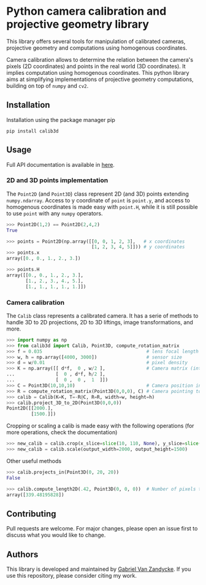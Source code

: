 # Python camera calibration and projective geometry library

This library offers several tools for manipulation of calibrated cameras, projective geometry and computations using homogenous coordinates. 

Camera calibration allows to determine the relation between the camera's pixels (2D coordinates) and points in the real world
(3D coordinates). It implies computation using homogenous coordinates. This python library aims at simplifying implementations
of projective geometry computations, building on top of `numpy` and `cv2`.


## Installation

Installation using the package manager pip

```shell
pip install calib3d
```

## Usage

Full API documentation is available in [here](https://ispgroupucl.github.io/calib3d).


### 2D and 3D points implementation

The `Point2D` (and `Point3D`) class represent 2D (and 3D) points extending `numpy.ndarray`. Access to y coordinate of `point` is `point.y`, and access to homogenous coordinates is made easy with `point.H`, while it is still possible to use `point` with any `numpy` operators.

```python
>>> Point2D(1,2) == Point2D(2,4,2)
True

>>> points = Point2D(np.array([[0, 0, 1, 2, 3],   # x coordinates
                               [1, 2, 3, 4, 5]])) # y coordinates
>>> points.x
array([0., 0., 1., 2., 3.])

>>> points.H
array([[0., 0., 1., 2., 3.],
       [1., 2., 3., 4., 5.],
       [1., 1., 1., 1., 1.]])
```


### Camera calibration

The `Calib` class represents a calibrated camera. It has a serie of methods to handle 3D to 2D projections, 2D to 3D liftings, image transformations, and more.

```python
>>> import numpy as np
>>> from calib3d import Calib, Point3D, compute_rotation_matrix
>>> f = 0.035                                      # lens focal length [m]      35 mm lens
>>> w, h = np.array([4000, 3000])                  # sensor size       [px.px]  12 Mpx sensor
>>> d = w/0.01                                     # pixel density     [px.m⁻¹] with a 1 cm sensor width
>>> K = np.array([[ d*f,  0 , w/2 ],               # Camera matrix (intrinsic parameters)
...               [  0 , d*f, h/2 ],
...               [  0 ,  0 ,  1  ]])
>>> C = Point3D(10,10,10)                          # Camera position in the 3D space
>>> R = compute_rotation_matrix(Point3D(0,0,0), C) # Camera pointing towards origin
>>> calib = Calib(K=K, T=-R@C, R=R, width=w, height=h)
>>> calib.project_3D_to_2D(Point3D(0,0,0))
Point2D([[2000.],
         [1500.]])
```

Cropping or scaling a calib is made easy with the following operations (for more operations, check the documentation)
```python
>>> new_calib = calib.crop(x_slice=slice(10, 110, None), y_slice=slice(500, 600, None))
>>> new_calib = calib.scale(output_width=2000, output_height=1500)
```

Other useful methods
```python
>>> calib.projects_in(Point3D(0, 20, 20))
False

>>> calib.compute_length2D(.42, Point3D(0, 0, 0))  # Number of pixels that represent a length of .42 in the 3D space
array([339.48195828])
```


## Contributing

Pull requests are welcome. For major changes, please open an issue first to discuss what you would like to change.

## Authors

This library is developed and maintained by [Gabriel Van Zandycke](https://github.com/gabriel-vanzandycke). If you use this repository, please consider citing my work.

